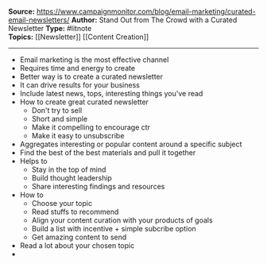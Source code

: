 ---
---
**Source:** https://www.campaignmonitor.com/blog/email-marketing/curated-email-newsletters/
**Author:** Stand Out from The Crowd with a Curated Newsletter
**Type:** #litnote  
**Topics:** [[Newsletter]] [[Content Creation]] 

----
- Email marketing is the most effective channel
- Requires time and energy to create
- Better way is to create a curated newsletter
- It can drive results for your business
- Include latest news, tops, interesting things you've read
- How to create great curated newsletter
	- Don't try to sell
	- Short and simple
	- Make it compelling to encourage ctr
	- Make it easy to unsubscribe
- Aggregates interesting or popular content around a specific subject
- Find the best of the best materials and pull it together
- Helps to
	- Stay in the top of mind
	- Build thought leadership
	- Share interesting findings and resources
- How to
	- Choose your topic
	- Read stuffs to recommend
	- Align your content curation with your products of goals
	- Build a list with incentive + simple subcribe option
	- Get amazing content to send 
- Read a lot about your chosen topic
- 